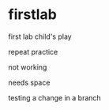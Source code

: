 # firstlab

first lab child's play

repeat practice

not working

needs space

testing a change in a branch 
